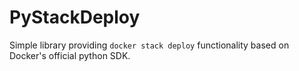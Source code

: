 # PyStackDeploy
Simple library providing `docker stack deploy` functionality based on Docker's official python SDK.
